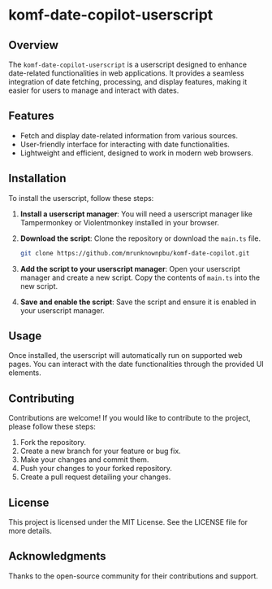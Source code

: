 # komf-date-copilot-userscript

## Overview
The `komf-date-copilot-userscript` is a userscript designed to enhance date-related functionalities in web applications. It provides a seamless integration of date fetching, processing, and display features, making it easier for users to manage and interact with dates.

## Features
- Fetch and display date-related information from various sources.
- User-friendly interface for interacting with date functionalities.
- Lightweight and efficient, designed to work in modern web browsers.

## Installation
To install the userscript, follow these steps:

1. **Install a userscript manager**: You will need a userscript manager like Tampermonkey or Violentmonkey installed in your browser.

2. **Download the script**: Clone the repository or download the `main.ts` file.

   ```bash
   git clone https://github.com/mrunknownpbu/komf-date-copilot.git
   ```

3. **Add the script to your userscript manager**: Open your userscript manager and create a new script. Copy the contents of `main.ts` into the new script.

4. **Save and enable the script**: Save the script and ensure it is enabled in your userscript manager.

## Usage
Once installed, the userscript will automatically run on supported web pages. You can interact with the date functionalities through the provided UI elements.

## Contributing
Contributions are welcome! If you would like to contribute to the project, please follow these steps:

1. Fork the repository.
2. Create a new branch for your feature or bug fix.
3. Make your changes and commit them.
4. Push your changes to your forked repository.
5. Create a pull request detailing your changes.

## License
This project is licensed under the MIT License. See the LICENSE file for more details.

## Acknowledgments
Thanks to the open-source community for their contributions and support.